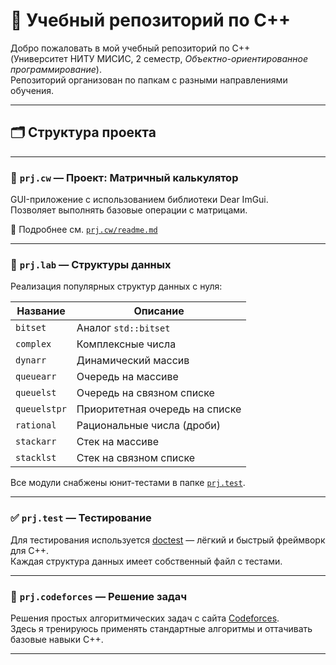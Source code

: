 # 📘 Учебный репозиторий по C++

Добро пожаловать в мой учебный репозиторий по C++  
(Университет НИТУ МИСИС, 2 семестр, *Объектно-ориентированное программирование*).  
Репозиторий организован по папкам с разными направлениями обучения.

---

## 🗂 Структура проекта

---

### 🧮 `prj.cw` — Проект: Матричный калькулятор

GUI-приложение с использованием библиотеки Dear ImGui.  
Позволяет выполнять базовые операции с матрицами.

📄 Подробнее см. [`prj.cw/readme.md`](./prj.cw/readme.md)

---

### 🔧 `prj.lab` — Структуры данных

Реализация популярных структур данных с нуля:

| Название       | Описание                              |
|----------------|----------------------------------------|
| `bitset`       | Аналог `std::bitset`                   |
| `complex`      | Комплексные числа                      |
| `dynarr`       | Динамический массив                   |
| `queuearr`     | Очередь на массиве                    |
| `queuelst`     | Очередь на связном списке             |
| `queuelstpr`   | Приоритетная очередь на списке        |
| `rational`     | Рациональные числа (дроби)            |
| `stackarr`     | Стек на массиве                       |
| `stacklst`     | Стек на связном списке                |

Все модули снабжены юнит-тестами в папке [`prj.test`](./prj.test).

---

### ✅ `prj.test` — Тестирование

Для тестирования используется [doctest](https://github.com/doctest/doctest) — лёгкий и быстрый фреймворк для C++.  
Каждая структура данных имеет собственный файл с тестами.

---

### 🎯 `prj.codeforces` — Решение задач

Решения простых алгоритмических задач с сайта [Codeforces](https://codeforces.com/).  
Здесь я тренируюсь применять стандартные алгоритмы и оттачивать базовые навыки C++.

---
